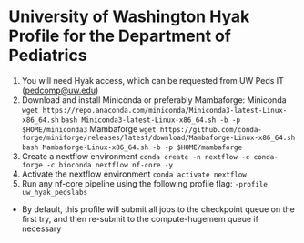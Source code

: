 # University of Washington Hyak Profile for the Department of Pediatrics

1. You will need Hyak access, which can be requested from UW Peds IT (pedcomp@uw.edu)
2. Download and install Miniconda or preferably Mambaforge:
   Miniconda
   `wget https://repo.anaconda.com/miniconda/Miniconda3-latest-Linux-x86_64.sh`
   `bash Miniconda3-latest-Linux-x86_64.sh -b -p $HOME/miniconda3`
   Mambaforge
   `wget https://github.com/conda-forge/miniforge/releases/latest/download/Mambaforge-Linux-x86_64.sh`
   `bash Mambaforge-Linux-x86_64.sh -b -p $HOME/mambaforge`
3. Create a nextflow environment
   `conda create -n nextflow -c conda-forge -c bioconda nextflow nf-core -y`
4. Activate the nextflow environment
   `conda activate nextflow`
5. Run any nf-core pipeline using the following profile flag:
   `-profile uw_hyak_pedslabs`

- By default, this profile will submit all jobs to the checkpoint queue on the first try, and then re-submit to the compute-hugemem queue if necessary
